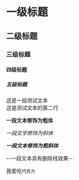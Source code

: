 # 一级标题
## 二级标题
### 三级标题
#### 四级标题
##### 五级标题

这是一段测试文本<br>
这是测试文本的第二行

**一段文本修饰为粗体**

*一段文字修饰为斜体*

***一段文本修饰为粗斜体***

--一段文本具有删除线效果--

我爱吃`巧克力`
